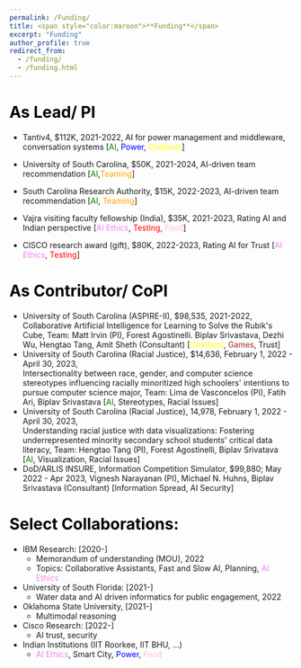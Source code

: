 ```yaml
---
permalink: /Funding/
title: <span style="color:maroon">**Funding**</span>
excerpt: "Funding"
author_profile: true
redirect_from: 
  - /funding/
  - /funding.html
---
```


<span style="color:black">**As Lead/  PI**</span>
======

* Tantiv4, $112K, 2021-2022, AI for power management and middleware, conversation systems [<span style="color:green">AI</span>, <span style="color:blue">Power</span>, <span style="color:yellow">Chatbots</span>]

* University of South Carolina, $50K, 2021-2024, AI-driven team recommendation [<span style="color:green">AI</span>,<span style="color:orange">Teaming</span>]

* South Carolina Research Authority, $15K, 2022-2023, AI-driven team recommendation [<span style="color:green">AI</span>, <span style="color:orange">Teaming</span>]

* Vajra visiting faculty fellowship (India), $35K, 2021-2023, Rating AI and Indian perspective
       [<span style="color:violet">AI Ethics</span>, <span style="color:red">Testing</span>, <span style="color:pink">Food</span>]

* CISCO research award (gift), $80K, 2022-2023, Rating AI for Trust [<span style="color:violet">AI Ethics</span>, <span style="color:red">Testing</span>]

<span style="color:black">**As Contributor/ CoPI**</span>
======

* University of South Carolina (ASPIRE-II), $98,535, 2021-2022, Collaborative Artificial Intelligence 
       for Learning to Solve the Rubik's Cube, Team: Matt Irvin (PI), Forest Agostinelli. Biplav Srivastava, 
       Dezhi Wu, Hengtao Tang, Amit Sheth (Consultant) [<span style="color:yellow">Chatbots</span>, <span style="color:brown">Games</span>, Trust]
* University of South Carolina (Racial Justice), $14,636, February 1, 2022 - April 30, 2023,    
       Intersectionality between race, gender, and computer science stereotypes influencing racially
       minoritized high schoolers' intentions to pursue computer science major, Team: Lima de Vasconcelos (PI),
       Fatih Ari,  Biplav Srivastava  [<span style="color:green">AI</span>, Stereotypes, Racial Issues]
* University of South Carolina (Racial Justice), 14,978, February 1, 2022 - April 30, 2023,  
       Understanding racial justice with data visualizations: Fostering underrepresented minority 
       secondary school students' critical data literacy, Team: Hengtao Tang (PI), Forest Agostinelli, 
       Biplav Srivatava [<span style="color:green">AI</span>, Visualization, Racial Issues]
* DoD/ARLIS INSURE, Information Competition Simulator, $99,880; May 2022 - Apr 2023, 
       Vignesh Narayanan (PI), Michael N. Huhns, Biplav Srivastava (Consultant) [Information Spread, 
       AI Security]

<span style="color:black">**Select Collaborations:**</span>
======

  * IBM Research: [2020-]
      - Memorandum of understanding (MOU), 2022 
      - Topics: Collaborative Assistants, Fast and Slow AI, Planning, <span style="color:violet">AI Ethics</span>
  * University of South Florida: [2021-]
      - Water data and AI driven informatics for public engagement, 2022
  * Oklahoma State University, [2021-]
      - Multimodal reasoning
  * Cisco Research:  [2022-]
      - AI trust, security
  * Indian Institutions (IIT Roorkee, IIT BHU, ...)
      - <span style="color:violet">AI Ethics</span>, Smart City, <span style="color:blue">Power</span>, <span style="color:pink">Food</span> 